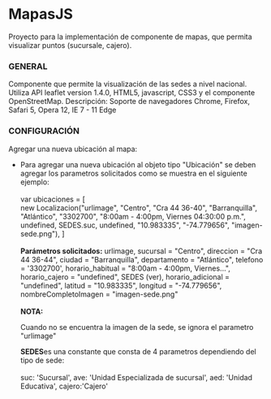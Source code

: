 # MapasJS
Proyecto para la implementación de componente de mapas, que permita visualizar puntos (sucursale, cajero).
<!DOCTYPE html>
<html>
<head>
    <meta name="author" content="Dirección de Innovación y Tecnología - Banco Pichincha Colombia"> 
	<meta charset= "UTF-8">
</head>
    <h3>GENERAL</h3>
	<p>
		Componente que permite la visualización de las sedes a nivel nacional. Utiliza API leaflet version 1.4.0, HTML5, javascript, CSS3 y el componente OpenStreetMap. 
		Descripción: Soporte de navegadores Chrome, Firefox, Safari 5, Opera 12, IE 7 - 11 Edge
	</p>
    <h3>CONFIGURACIÓN</h3>
    <p>Agregar una nueva ubicación al mapa:  
        <ul>
            <li>
				<p>
					Para agregar una nueva ubicación al objeto tipo "Ubicación" se deben agregar los parametros solicitados como se muestra en el siguiente ejemplo:<br><br>   
					var ubicaciones = [ <br>
					new Localizacion("urlimage", "Centro", "Cra 44 36-40", "Barranquilla", "Atlántico", "3302700", "8:00am - 4:00pm, Viernes 04:30:00 p.m.", 
					undefined, SEDES.suc, undefined, "10.983335", "-74.779656", "imagen-sede.png"),
					]<br><br>
						<b>Parámetros solicitados:</b> urlimage, sucursal = "Centro", direccion = "Cra 44 36-44", ciudad = "Barranquilla", departamento = "Atlántico", 
						telefono = '3302700', horario_habitual = "8:00am - 4:00pm, Viernes...", horario_cajero = "undefined", SEDES (ver), horario_adicional = "undefined", 
						latitud = "10.983335", longitud = "-74.779656", nombreCompletoImagen = "imagen-sede.png"
						<br><br>
						<b>NOTA:</b><p>Cuando no se encuentra la imagen de la sede, se ignora el parametro "urlimage"</p>
						<b>SEDES</b>es una constante que consta de 4 parametros dependiendo del tipo de sede:
						<br>
                        <br>
						suc: 'Sucursal',
                        ave: 'Unidad Especializada de sucursal',
                        aed: 'Unidad  Educativa',  
                        cajero:'Cajero'   
				</p>
            </li>
        </ul>
    </p>
</html>